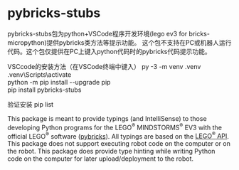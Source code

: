 # pybricks-stubs
pybricks-stubs包为python+VSCode程序开发环境(lego ev3 for bricks-micropython)提供pybricks类方法等提示功能。
这个包不支持在PC或机器人运行代码。这个包仅提供在PC上键入python代码时的pybricks代码提示功能。

VSCcode的安装方法（在VSCode终端中键入）
py -3 -m venv .venv  
.venv\Scripts\activate   
python -m pip install --upgrade pip      
pip install pybricks-stubs    

验证安装
pip list                            

This package is meant to provide typings (and IntelliSense) to those developing Python programs for the LEGO<sup>&reg;</sup> MINDSTORMS<sup>&reg;</sup> EV3 with the official LEGO<sup>&reg;</sup> software ([pybricks](https://education.lego.com/en-us/support/mindstorms-ev3/python-for-ev3)). All typings are based on the [LEGO<sup>&reg;</sup> API](https://le-www-live-s.legocdn.com/sc/media/files/ev3-micropython/ev3micropythonv100-71d3f28c59a1e766e92a59ff8500818e.pdf).
This package does not support executing robot code on the computer or on the robot. This package does provide type hinting while writing Python code on the computer for later upload/deployment to the robot. 

